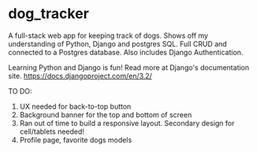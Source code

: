 # dog_tracker
A full-stack web app for keeping track of dogs. Shows off my understanding of Python, Django and postgres SQL. Full CRUD and connected to a Postgres database. Also includes Django Authentication.

Learning Python and Django is fun! Read more at Django's documentation site. https://docs.djangoproject.com/en/3.2/

TO DO:
1. UX needed for back-to-top button
2. Background banner for the top and bottom of screen
3. Ran out of time to build a responsive layout. Secondary design for cell/tablets needed!
4. Profile page, favorite dogs models